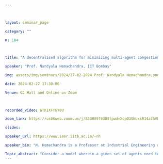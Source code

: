 ```yaml
--- 

  

layout: seminar_page 

category: "" 

n: 184

  

title: "A decentralised algorithm for minimizing multi-agent congestion cost on a network " 

speaker: "Prof. Nandyala Hemachandra, IIT Bombay"  

img: assets/img/seminars/2024/27-02-2024 Prof. Nandyala Hemachandra.png

date: 2024-02-27 17:30:00  

Venue: GJ Hall and Online on Zoom 

  

recorded_video: 6TKIXFYGY0U 

zoom_link: https://us06web.zoom.us/j/83388976389?pwd=XcpO3GhLxsR14a7SVbPx33HQQa1jbt.1 

slides:  

speaker_url: https://www.ieor.iitb.ac.in/~nh

speaker_bio: "N. Hemachandra is a Professor at Industrial Engineering and Operations Research, IIT Bombay. His current academic research interests include sequential decision models like Reinforcement learning, Multi-armed bandit problems, Markovian decision models, and other Operations Research methodologies like Learning algorithms, Game theory, etc., including their applications for resource allocation problems arising in the context of supply and value chains, communication networks, logistics, etc"

Topic_abstract: "Consider a model wherein a given set of agents need to reach the goal node of a network. The cost for each agent on any link depends on the congestion on that link as well as on a cost component that is private to that agent. We propose a multi-agent congestion cost minimization (MACCM) algorithm for minimizing the total cost incurred by the agents. Our algorithm is fully decentralised, uses linear function approximations that addresses privacy of agents' costs as well as scalability aspects and achieves sub-linear regret. Each agent maintains an estimate of the global objective function and the algorithm relies on a multi-agent version of extended value-iteration. We illustrate computations on a hard instance. Our model is a generalisation of a classical learning problem, learning the stochastic shortest path problem. "
--- 
```

